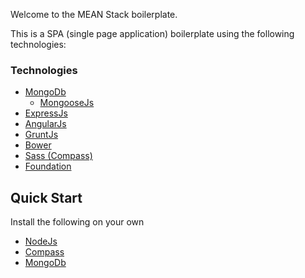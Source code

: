 Welcome to the MEAN Stack boilerplate.

This is a SPA (single page application) boilerplate using the following technologies:

### Technologies
- [MongoDb](http://www.mongodb.org/)
	- [MongooseJs](http://mongoosejs.com/)
- [ExpressJs](http://expressjs.com/)
- [AngularJs](http://angularjs.org/)
- [GruntJs](http://gruntjs.com/)
- [Bower](http://bower.io/)
- [Sass (Compass)](http://compass-style.org/)
- [Foundation](http://foundation.zurb.com/)

## Quick Start
Install the following on your own
- [NodeJs](http://nodejs.org/)
- [Compass](http://compass-style.org/install/)
- [MongoDb](http://www.mongodb.org/downloads)


